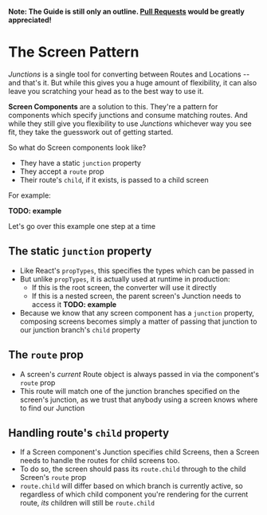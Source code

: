 **Note: The Guide is still only an outline. [Pull Requests](https://github.com/jamesknelson/junctions) would be greatly appreciated!** 

# The Screen Pattern

*Junctions* is a single tool for converting between Routes and Locations -- and that's it. But while this gives you a huge amount of flexibility, it can also leave you scratching your head as to the best way to use it.

**Screen Components** are a solution to this. They're a pattern for components which specify junctions and consume matching routes. And while they still give you flexibility to use *Junctions* whichever way you see fit, they take the guesswork out of getting started.

So what do Screen components look like?

- They have a static `junction` property
- They accept a `route` prop
- Their route's `child`, if it exists, is passed to a child screen

For example:

**TODO: example**

Let's go over this example one step at a time

## The static `junction` property

- Like React's `propTypes`, this specifies the types which can be passed in
- But unlike `propTypes`, it is actually used at runtime in production:
    - If this is the root screen, the converter will use it directly
    - If this is a nested screen, the parent screen's Junction needs to access it
**TODO: example**
- Because we know that any screen component has a `junction` property, composing screens becomes simply a matter of passing that junction to our junction branch's `child` property

## The `route` prop

- A screen's *current* Route object is always passed in via the component's `route` prop
- This route will match one of the junction branches specified on the screen's junction, as we trust that anybody using a screen knows where to find our Junction

## Handling route's `child` property

- If a Screen component's Junction specifies child Screens, then a Screen needs to handle the routes for child screens too.
- To do so, the screen should pass its `route.child` through to the child Screen's `route` prop
- `route.child` will differ based on which branch is currently active, so regardless of which child component you're rendering for the current route, *its* children will still be `route.child`


